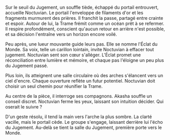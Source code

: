 Sur le seuil du Jugement, un souffle tiède, échappé du portail entrouvert, accueille Noctuvian.
Le portail l'enveloppe de filaments d'or et les fragments murmurent des prières.
Il franchit la passe, partagé entre crainte et espoir.
Autour de lui, la Trame frémit comme un océan prêt à se refermer.
Il respire profondément, conscient qu'aucun retour en arrière n'est possible,
et sa décision l'entraîne vers un horizon encore voilé.

Peu après, une lueur mouvante guide leurs pas.
Elle se nomme l'Éclat du Monde.
Sa voix, telle un carillon lointain, invite Noctuvian à effacer tout jugement.
Noctuvian sent son cœur s'alléger.
L'Éclat promet une réconciliation entre lumière et mémoire,
et chaque pas l'éloigne un peu plus du Jugement passé.

Plus loin, ils atteignent une salle circulaire où des arches s'élancent vers un ciel d'encre.
Chaque ouverture reflète un futur potentiel.
Noctuvian doit choisir un seul chemin pour réunifier la Trame.

Au centre de la pièce, il interroge ses compagnons.
Akasha souffle un conseil discret.
Noctuvian ferme les yeux, laissant son intuition décider.
Qui oserait le suivre ?

D'un geste résolu, il tend la main vers l'arche la plus sombre.
La clarté vacille, mais le portail cède.
Le groupe s'engage, laissant derrière lui l'écho du Jugement.
Au-delà se tient la salle du Jugement, première porte vers le Monde.
